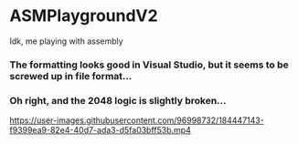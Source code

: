 # ASMPlaygroundV2
Idk, me playing with assembly

### The formatting looks good in Visual Studio, but it seems to be screwed up in file format...

### Oh right, and the 2048 logic is slightly broken...


https://user-images.githubusercontent.com/96998732/184447143-f9399ea9-82e4-40d7-ada3-d5fa03bff53b.mp4

